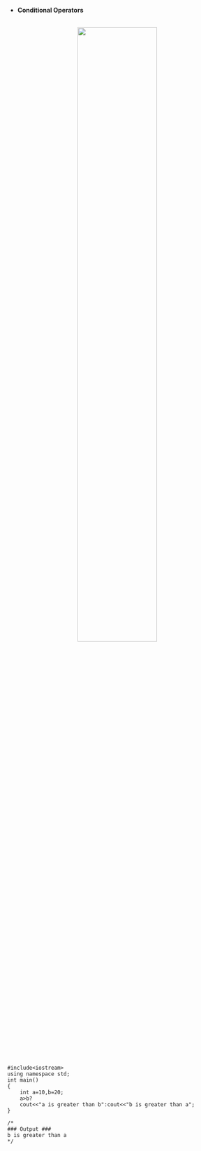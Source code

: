 - **Conditional Operators**

<br>
<div align="center">
<img src="../imgs/C%2B%2B/img17.jpg" height="60%" width="60%">
</div>
<br>


```
#include<iostream>
using namespace std;
int main()
{
	int a=10,b=20;
	a>b?
	cout<<"a is greater than b":cout<<"b is greater than a";
}

/*
### Output ###
b is greater than a
*/
```
